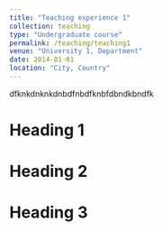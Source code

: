 ```yaml
---
title: "Teaching experience 1"
collection: teaching
type: "Undergraduate course"
permalink: /teaching/teaching1
venue: "University 1, Department"
date: 2014-01-01
location: "City, Country"
---
```


[comment]: <> (This is a description of a teaching experience. You can use markdown like any other post.)



dfknkdnknkdnbdfnbdfknbfdbndkbndfk

Heading 1
======

Heading 2
======

Heading 3
======

